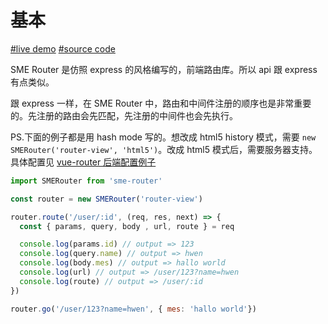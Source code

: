 # 基本

[#live demo](https://sme-fe.github.io/sme-router/#/spring/1945?month=10&day=24) [#source code](https://github.com/SME-FE/sme-router/blob/master/example/pages/spring/index.js)

SME Router 是仿照 express 的风格编写的，前端路由库。所以 api 跟 express 有点类似。

跟 express 一样，在 SME Router 中，路由和中间件注册的顺序也是非常重要的。先注册的路由会先匹配，先注册的中间件也会先执行。

PS.下面的例子都是用 hash mode 写的。想改成 html5 history 模式，需要 `new SMERouter('router-view', 'html5')`。改成 html5 模式后，需要服务器支持。具体配置见 [vue-router 后端配置例子](https://router.vuejs.org/zh-cn/essentials/history-mode.html)

```js
import SMERouter from 'sme-router'

const router = new SMERouter('router-view')

router.route('/user/:id', (req, res, next) => {
  const { params, query, body , url, route } = req

  console.log(params.id) // output => 123
  console.log(query.name) // output => hwen
  console.log(body.mes) // output => hallo world
  console.log(url) // output => /user/123?name=hwen
  console.log(route) // output => /user/:id
})

router.go('/user/123?name=hwen', { mes: 'hallo world'})

```